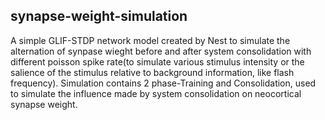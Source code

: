 ## synapse-weight-simulation

A simple GLIF-STDP network model created by Nest to simulate the alternation of synpase wieght before and after system consolidation with different poisson spike rate(to simulate various stimulus intensity or the salience of the stimulus relative to background information, like flash frequency). Simulation contains 2 phase-Training and Consolidation, used to simulate the influence made by system consolidation on neocortical synapse weight.
